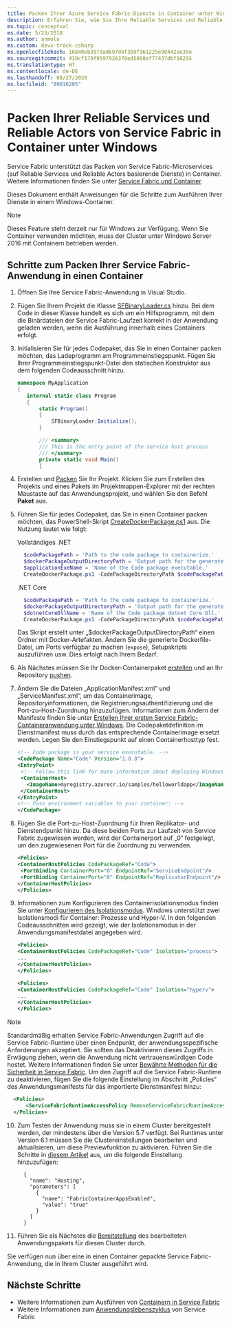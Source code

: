 ```yaml
---
title: Packen Ihrer Azure Service Fabric-Dienste in Container unter Windows
description: Erfahren Sie, wie Sie Ihre Reliable Services und Reliable Actors von Service Fabric unter Windows in Container packen.
ms.topic: conceptual
ms.date: 5/23/2018
ms.author: anmola
ms.custom: devx-track-csharp
ms.openlocfilehash: 16840eb397dad697d4f3b9f361225e98442ae39e
ms.sourcegitcommit: 419cf179f9597936378ed5098ef77437dbf16295
ms.translationtype: HT
ms.contentlocale: de-DE
ms.lasthandoff: 08/27/2020
ms.locfileid: "89016205"
---
```

# <a name="containerize-your-service-fabric-reliable-services-and-reliable-actors-on-windows"></a>Packen Ihrer Reliable Services und Reliable Actors von Service Fabric in Container unter Windows

Service Fabric unterstützt das Packen von Service Fabric-Microservices (auf Reliable Services und Reliable Actors basierende Dienste) in Container. Weitere Informationen finden Sie unter [Service Fabric und Container](service-fabric-containers-overview.md).

Dieses Dokument enthält Anweisungen für die Schritte zum Ausführen Ihrer Dienste in einem Windows-Container.

> [!NOTE]
> Dieses Feature steht derzeit nur für Windows zur Verfügung. Wenn Sie Container verwenden möchten, muss der Cluster unter Windows Server 2016 mit Containern betrieben werden.

## <a name="steps-to-containerize-your-service-fabric-application"></a>Schritte zum Packen Ihrer Service Fabric-Anwendung in einen Container

1. Öffnen Sie Ihre Service Fabric-Anwendung in Visual Studio.

2. Fügen Sie Ihrem Projekt die Klasse [SFBinaryLoader.cs](https://github.com/Azure/service-fabric-scripts-and-templates/blob/master/code/SFBinaryLoaderForContainers/SFBinaryLoader.cs) hinzu. Bei dem Code in dieser Klasse handelt es sich um ein Hilfsprogramm, mit dem die Binärdateien der Service Fabric-Laufzeit korrekt in der Anwendung geladen werden, wenn die Ausführung innerhalb eines Containers erfolgt.

3. Initialisieren Sie für jedes Codepaket, das Sie in einen Container packen möchten, das Ladeprogramm am Programmeinstiegspunkt. Fügen Sie Ihrer Programmeinstiegspunkt-Datei den statischen Konstruktor aus dem folgenden Codeausschnitt hinzu.

   ```csharp
   namespace MyApplication
   {
      internal static class Program
      {
          static Program()
          {
              SFBinaryLoader.Initialize();
          }

          /// <summary>
          /// This is the entry point of the service host process.
          /// </summary>
          private static void Main()
          {
   ```

4. Erstellen und [Packen](service-fabric-package-apps.md#Package-App) Sie Ihr Projekt. Klicken Sie zum Erstellen des Projekts und eines Pakets im Projektmappen-Explorer mit der rechten Maustaste auf das Anwendungsprojekt, und wählen Sie den Befehl **Paket** aus.

5. Führen Sie für jedes Codepaket, das Sie in einen Container packen möchten, das PowerShell-Skript [CreateDockerPackage.ps1](https://github.com/Azure/service-fabric-scripts-and-templates/blob/master/scripts/CodePackageToDockerPackage/CreateDockerPackage.ps1) aus. Die Nutzung lautet wie folgt:

    Vollständiges .NET
      ```powershell
        $codePackagePath = 'Path to the code package to containerize.'
        $dockerPackageOutputDirectoryPath = 'Output path for the generated docker folder.'
        $applicationExeName = 'Name of the Code package executable.'
        CreateDockerPackage.ps1 -CodePackageDirectoryPath $codePackagePath -DockerPackageOutputDirectoryPath $dockerPackageOutputDirectoryPath -ApplicationExeName $applicationExeName
      ```
    .NET Core
      ```powershell
        $codePackagePath = 'Path to the code package to containerize.'
        $dockerPackageOutputDirectoryPath = 'Output path for the generated docker folder.'
        $dotnetCoreDllName = 'Name of the Code package dotnet Core Dll.'
        CreateDockerPackage.ps1 -CodePackageDirectoryPath $codePackagePath -DockerPackageOutputDirectoryPath $dockerPackageOutputDirectoryPath -DotnetCoreDllName $dotnetCoreDllName
      ```
      Das Skript erstellt unter „$dockerPackageOutputDirectoryPath“ einen Ordner mit Docker-Artefakten. Ändern Sie die generierte Dockerfile-Datei, um Ports verfügbar zu machen (`expose`), Setupskripts auszuführen usw. Dies erfolgt nach Ihrem Bedarf.

6. Als Nächstes müssen Sie Ihr Docker-Containerpaket [erstellen](service-fabric-get-started-containers.md#Build-Containers) und an Ihr Repository [pushen](service-fabric-get-started-containers.md#Push-Containers).

7. Ändern Sie die Dateien „ApplicationManifest.xml“ und „ServiceManifest.xml“, um das Containerimage, Repositoryinformationen, die Registrierungsauthentifizierung und die Port-zu-Host-Zuordnung hinzuzufügen. Informationen zum Ändern der Manifeste finden Sie unter [Erstellen Ihrer ersten Service Fabric-Containeranwendung unter Windows](service-fabric-get-started-containers.md). Die Codepaketdefinition im Dienstmanifest muss durch das entsprechende Containerimage ersetzt werden. Legen Sie den Einstiegspunkt auf einen Containerhosttyp fest.

   ```xml
   <!-- Code package is your service executable. -->
   <CodePackage Name="Code" Version="1.0.0">
   <EntryPoint>
    <!-- Follow this link for more information about deploying Windows containers to Service Fabric: https://aka.ms/sfguestcontainers -->
    <ContainerHost>
      <ImageName>myregistry.azurecr.io/samples/helloworldapp</ImageName>
    </ContainerHost>
   </EntryPoint>
   <!-- Pass environment variables to your container: -->
   </CodePackage>
   ```

8. Fügen Sie die Port-zu-Host-Zuordnung für Ihren Replikator- und Dienstendpunkt hinzu. Da diese beiden Ports zur Laufzeit von Service Fabric zugewiesen werden, wird der Containerport auf „0“ festgelegt, um den zugewiesenen Port für die Zuordnung zu verwenden.

   ```xml
   <Policies>
   <ContainerHostPolicies CodePackageRef="Code">
    <PortBinding ContainerPort="0" EndpointRef="ServiceEndpoint"/>
    <PortBinding ContainerPort="0" EndpointRef="ReplicatorEndpoint"/>
   </ContainerHostPolicies>
   </Policies>
   ```

9. Informationen zum Konfigurieren des Containerisolationsmodus finden Sie unter [Konfigurieren des Isolationsmodus]( ./service-fabric-get-started-containers.md#configure-isolation-mode). Windows unterstützt zwei Isolationsmodi für Container: Prozesse und Hyper-V. In den folgenden Codeausschnitten wird gezeigt, wie der Isolationsmodus in der Anwendungsmanifestdatei angegeben wird.

   ```xml
   <Policies>
   <ContainerHostPolicies CodePackageRef="Code" Isolation="process">
   ...
   </ContainerHostPolicies>
   </Policies>
   ```
   ```xml
   <Policies>
   <ContainerHostPolicies CodePackageRef="Code" Isolation="hyperv">
   ...
   </ContainerHostPolicies>
   </Policies>
   ```

> [!NOTE] 
> Standardmäßig erhalten Service Fabric-Anwendungen Zugriff auf die Service Fabric-Runtime über einen Endpunkt, der anwendungsspezifische Anforderungen akzeptiert. Sie sollten das Deaktivieren dieses Zugriffs in Erwägung ziehen, wenn die Anwendung nicht vertrauenswürdigen Code hostet. Weitere Informationen finden Sie unter [Bewährte Methoden für die Sicherheit in Service Fabric](service-fabric-best-practices-security.md#platform-isolation). Um den Zugriff auf die Service Fabric-Runtime zu deaktivieren, fügen Sie die folgende Einstellung im Abschnitt „Policies“ des Anwendungsmanifests für das importierte Dienstmanifest hinzu:
>
```xml
  <Policies>
      <ServiceFabricRuntimeAccessPolicy RemoveServiceFabricRuntimeAccess="true"/>
  </Policies>
```
>

10. Zum Testen der Anwendung muss sie in einem Cluster bereitgestellt werden, der mindestens über die Version 5.7 verfügt. Bei Runtimes unter Version 6.1 müssen Sie die Clustereinstellungen bearbeiten und aktualisieren, um diese Previewfunktion zu aktivieren. Führen Sie die Schritte in [diesem Artikel](service-fabric-cluster-fabric-settings.md) aus, um die folgende Einstellung hinzuzufügen:
    ```
      {
        "name": "Hosting",
        "parameters": [
          {
            "name": "FabricContainerAppsEnabled",
            "value": "true"
          }
        ]
      }
    ```

11. Führen Sie als Nächstes die [Bereitstellung](service-fabric-deploy-remove-applications.md) des bearbeiteten Anwendungspakets für diesen Cluster durch.

Sie verfügen nun über eine in einen Container gepackte Service Fabric-Anwendung, die in Ihrem Cluster ausgeführt wird.

## <a name="next-steps"></a>Nächste Schritte
* Weitere Informationen zum Ausführen von [Containern in Service Fabric](service-fabric-get-started-containers.md)
* Weitere Informationen zum [Anwendungslebenszyklus](service-fabric-application-lifecycle.md) von Service Fabric